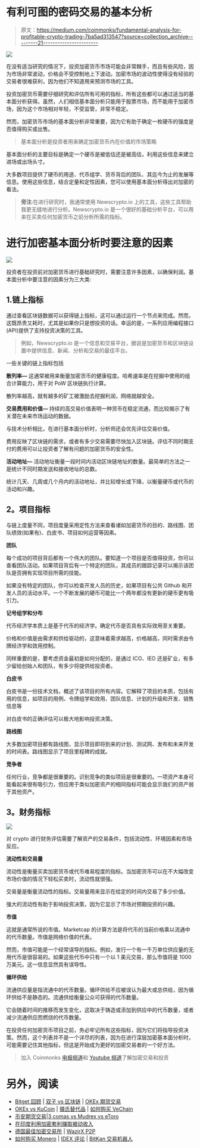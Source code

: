 # 有利可图的密码交易的基本分析

> 原文：<https://medium.com/coinmonks/fundamental-analysis-for-profitable-crypto-trading-7ba5ad313547?source=collection_archive---------21----------------------->

![](img/beef04195ab69a1cfa89af5700bf1b23.png)

在没有适当研究的情况下，投资加密货币市场可能会非常棘手，而且有些风险，因为市场非常波动，价格会不受控制地上下波动。加密市场的波动性使得没有经验的交易者很难获利，因为他们不知道用来预测市场的工具。

投资加密货币需要仔细研究和评估所有可用的指标，所有这些都可以通过适当的基本面分析获得。虽然，人们相信基本面分析只能用于股票市场，而不能用于加密市场，因为这个市场相对年轻，不受监管，非常不稳定。

然而，加密货币市场的基本面分析非常重要，因为它有助于确定一枚硬币的强度是否值得购买或出售。

> 基本面分析是投资者用来确定加密货币内在价值的市场策略

基本面分析的主要目标是确定一个硬币是被低估还是被高估，利用这些信息来建立进场或出场头寸。

大多数项目提供了硬币的用途、代币组学、货币背后的团队、其迄今为止的发展等信息。使用这些信息，结合定量和定性因素，您可以使用基本面分析得出对加密的看法。

> **旁注**:在进行研究时，我通常使用 Newscrypto.io 上的工具，这些工具帮助我更无缝地进行分析。Newscrypto.io 是一个很好的基础分析平台，可以用来在买卖任何加密货币之前分析所需的指标。

# **进行加密基本面分析时要注意的因素**

![](img/26037e3222b7311481a603e6512646a1.png)

投资者在投资前对加密货币进行基础研究时，需要注意许多因素，以确保利润。基本面分析中要注意的因素分为三大类:

## 1.链上指标

通过查看区块链数据可以获得链上指标，这可以通过运行一个节点来完成。然而，这既昂贵又耗时，尤其是如果你只是想投资的话。幸运的是，一系列应用编程接口(API)提供了支持投资决策的工具。

> 例如，Newscrypto.io 是一个信息和交易平台，据说是加密货币和区块链设置中提供信息、新闻、分析和交易的最佳平台。

一些关键的链上指标包括

**散列率—** 这通常被用来衡量加密货币的健康程度。哈希速率是在挖掘中使用的组合计算能力，用于对 PoW 区块链执行计算。

散列率越高，就有越多的矿工被激励去挖掘利润，网络就越安全。

**交易费用和价值—** 持续的高交易价值表明一种货币在稳定流通，而比较揭示了有关潜在未来市场运动的数据。

与技术分析相比，在进行基本面分析时，分析师还会优先评估交易价值。

费用反映了区块链的需求，或者有多少交易需要尽快加入区块链。评估不同时期支付的费用可以让投资者了解有问题的加密货币的安全性。

**活动地址—** 活动地址衡量一段时间内活动区块链地址的数量。最简单的方法之一是统计不同时期发送和接收地址的总数。

统计几天、几周或几个月内的活动地址，并比较增长或下降，以衡量硬币或代币的活动和兴趣。

## **2。项目指标**

与链上度量不同，项目度量采用定性方法来查看诸如加密货币的目的、路线图、团队绩效(如果有)、白皮书、项目如何运营等因素。

**团队**

每个成功的项目背后都有一个伟大的团队。要知道一个项目是否值得投资，你可以查看团队活动。如果项目背后有一个特定的团队，其成员的跟踪记录可以揭示该团队是否拥有实现项目所需的技能。

如果没有特定的团队，你可以检查开发人员的历史，如果项目有公共 Github 和开发人员的活动水平。一个不断发展的硬币可能比一个两年都没有更新的硬币更有吸引力。

**记号组学和分布**

代币经济学本质上是基于代币的经济学。确定代币是否具有实际效用至关重要。

价格和价值是由需求和供给驱动的，这意味着需求越高，价格越高，同时需求由令牌经济学和效用控制。

同样重要的是，要考虑资金最初是如何分配的，是通过 ICO、IEO 还是矿业，有多少留给创始人和团队，有多少将提供给投资者。

**白皮书**

白皮书是一份技术文档，概述了该项目的所有内容。它解释了项目的本质，包括有用的信息，如项目的用例、令牌组学和效用、团队信息、计划的升级和开发、销售信息等

对白皮书的正确评估可以极大地影响投资决策。

**路线图**

大多数加密项目都有路线图，显示项目即将到来的计划、测试网、发布和未来开发的时间表。路线图显示了项目里程碑的成就。

**竞争者**

任何行业，竞争都是很重要的。识别竞争的类似项目是很重要的。一项资产本身可能看起来很有吸引力，但应用于类似加密资产的相同指标可能会显示我们的资产弱于其他资产。

## **3。财务指标**

![](img/f8c18b0e5f1350c4122f4beb1d4c6afd.png)

对 crypto 进行财务评估需要了解资产的交易条件，包括流动性、环境因素和市场反应。

**流动性和交易量**

流动性是衡量买卖加密货币或代币难易程度的指标。当加密货币可以在不大幅改变市场价值的情况下轻松买卖时，流动性就很强。

交易量是衡量流动性的指标。交易量用来显示在给定的时间内交易了多少价值。

强大的流动性有助于影响投资决策，因为它显示了市场对预期投资的兴趣。

**市值**

这就是通常所说的市值。Marketcap 的计算方法是将代币的当前价格乘以流通中的代币数量。市值是网络价值的代表。

然而，市值可能是一个经常误导的指标。例如，发行一个有一千万单位供应量的无用代币是很容易的。如果这些代币中只有一个以 1 美元交易，那么市值将是 1000 万美元。这一信息显然具有误导性。

**循环供给**

流通供应量是指流通中的代币数量。循环供给不应被误认为最大或总供给，因为循环供给不是静态的。流通供给衡量公众可获得的代币数量。

它会随着时间的推移而发生变化，这取决于铸造或添加到供应中的代币数量，或者减少流通供应而燃烧的代币数量。

在投资任何加密货币项目之前，务必牢记所有这些指标，因为它们将指导投资决策。然而，这个列表并不是一个详尽的列表，因为在进行深层加密基本面分析时，可能需要记住其他指标，但这是开始成为更好的加密交易者的一个好方法。

> 加入 Coinmonks [电报频道](https://t.me/coincodecap)和 [Youtube 频道](https://www.youtube.com/c/coinmonks/videos)了解加密交易和投资

# 另外，阅读

*   [Bitget 回顾](https://coincodecap.com/bitget-review) | [双子 vs 区块链](https://coincodecap.com/gemini-vs-blockfi) | [OKEx 期货交易](https://coincodecap.com/okex-futures-trading)
*   [OKEx vs KuCoin](https://coincodecap.com/okex-kucoin) | [摄氏替代品](https://coincodecap.com/celsius-alternatives) | [如何购买 VeChain](https://coincodecap.com/buy-vechain)
*   [币安期货交易](https://coincodecap.com/binance-futures-trading)|[3 comas vs Mudrex vs eToro](https://coincodecap.com/mudrex-3commas-etoro)
*   [在印度利用加密套利赚取被动收入](https://coincodecap.com/crypto-arbitrage-in-india)
*   [德国最佳加密交易所](https://coincodecap.com/crypto-exchanges-in-germany) | [WazirX P2P](https://coincodecap.com/wazirx-p2p)
*   [如何购买 Monero](https://coincodecap.com/buy-monero) | [IDEX 评论](https://coincodecap.com/idex-review) | [BitKan 交易机器人](https://coincodecap.com/bitkan-trading-bot)